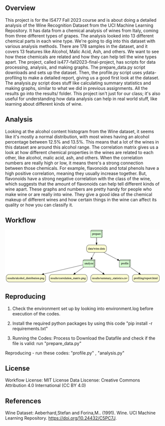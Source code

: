 ## Overview
This project is for the IS477 Fall 2023 course and is about doing a detailed analysis of the Wine Recognition Dataset from the UCI Machine Learning Repository. It has data from a chemical analysis of wines from Italy, coming from three different types of grapes. The analysis looked into 13 different chemical parts in each wine type.
We're going to dig into this dataset with various analysis methods. There are 178 samples in the dataset, and it covers 13 features like Alcohol, Malic Acid, Ash, and others. We want to see how these chemicals are related and how they can help tell the wine types apart.
The project, called is477-fall2023-final-project, has scripts for data processing, analysis, and making graphs. The prepare_data.py script downloads and sets up the dataset. Then, the profile.py script uses ydata-profiling to make a detailed report, giving us a good first look at the dataset. The analysis.py script does stuff like calculating summary statistics and making graphs, similar to what we did in previous assignments. All the results go into the results/ folder.
This project isn't just for our class; it's also useful for understanding how data analysis can help in real world stuff, like learning about different kinds of wine.

## Analysis 

Looking at the alcohol content histogram from the Wine dataset, it seems like it's mostly a normal distribution, with most wines having an alcohol percentage between 12.5% and 13.5%. This means that a lot of the wines in this dataset are around this alcohol range.
The correlation matrix gives us a look at how different chemical properties in the wines are related to each other, like alcohol, malic acid, ash, and others. When the correlation numbers are really high or low, it means there's a strong connection between those chemicals. For example, flavonoids and total phenols have a high positive correlation, meaning they usually increase together. But, flavonoids have a strong negative correlation with the class of the wine, which suggests that the amount of flavonoids can help tell different kinds of wine apart.
These graphs and numbers are pretty handy for people who make wine or are really into wine. They give a good idea of the chemical makeup of different wines and how certain things in the wine can affect its quality or how you can classify it.

## Workflow
![image file of workflow graph](results/DOT_graph.png)

## Reproducing

1. Check the environment set up by looking into environment.log before execution of the codes.

2. Install the required python packages by using this code "pip install -r requirements.txt"

3. Running the Codes: 
Process to Download the Datafile and check if the file is valid: run "prepare_data.py"

Reproducing - run these codes: "profile.py" , "analysis.py"


## License

Workflow License: MIT License
Data Liscense: Creative Commons Attribution 4.0 International (CC BY 4.0)


## References

Wine Dataset: Aeberhard,Stefan and Forina,M.. (1991). Wine. UCI Machine Learning Repository. https://doi.org/10.24432/C5PC7J.


